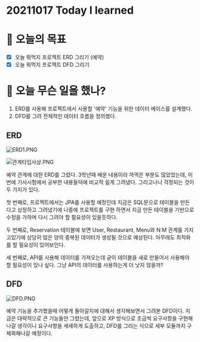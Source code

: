# 20211017 Today I learned

# 🎯 오늘의 목표

- [x]  오늘 뭐먹지 프로젝트 ERD 그리기 (예약)
- [x]  오늘 뭐먹지 프로젝트 DFD 그리기

# 📖 오늘 무슨 일을 했나?

1. ERD를 사용해 프로젝트에서 사용할 '예약' 기능을 위한 데이터 베이스를 설계했다.
2. DFD를 그려 전체적인 데이터 흐름을 정의했다.

## ERD

![ERD1.PNG](20211017%20Today%20I%20learned%200e1ee16492f14539a7d46b0ed4227219/ERD1.png)

![관계타입사상.PNG](20211017%20Today%20I%20learned%200e1ee16492f14539a7d46b0ed4227219/%EA%B4%80%EA%B3%84%ED%83%80%EC%9E%85%EC%82%AC%EC%83%81.png)

 

 예약 관계에 대한 ERD를 그렸다. 3학년때 배운 내용이라 까먹은 부분도 많았었는데, 이번에 기사시험에서 공부한 내용들덕에 비교적 쉽게 그려냈다. 그리고나니 걱정되는 것이 두 가지가 있다.

 첫 번째로, 프로젝트에서는 JPA를 사용할 예정인데 지금은 SQL문으로 테이블을 만든다고 상정하고 그려냈기에 나중에 프로젝트를 구현 하면서 지금 만든 테이블을 기반으로 수정을 가하며 다시 그려야 할 필요성이 있을듯하다.

 두 번째로,  Reservation 테이블에 보면 User, Restaurant, Menu와 N:M 관계를 가지고있기에 상당히 많은 양의 중복된 데이터가 생성될 것으로 예상된다. 아무래도 최적화를 할 필요성이 있어보인다.

 세 번째로, API를 사용해 데이터를 가져오는데 굳이 테이블을 새로 만들어서 사용해야 할 필요성이 있나 싶다. 그냥 API의 데이터를 사용하는게 더 낫지 않을까?

## DFD

![DFD.PNG](20211017%20Today%20I%20learned%200e1ee16492f14539a7d46b0ed4227219/DFD.png)

예약 기능을 추가했을때 어떻게 돌아갈지에 대해서 생각해보면서 그려본 DFD이다. 지금은 대략적으로 큰 기능들만 그렸는데, 앞으로 XP 방식으로 조금씩 요구사항을 구현해 나갈 생각이니 요구사항을 세세하게 도출하고, DFD를 그리는 식으로 세부 모듈까지 구체화해나갈 예정이다.